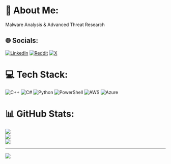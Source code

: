 # 💫 About Me:
Malware Analysis & Advanced Threat Research


## 🌐 Socials:
[![LinkedIn](https://img.shields.io/badge/LinkedIn-%230077B5.svg?logo=linkedin&logoColor=white)](https://linkedin.com/in/https://www.linkedin.com/in/ian-howard-76177b194/) [![Reddit](https://img.shields.io/badge/Reddit-%23FF4500.svg?logo=Reddit&logoColor=white)](https://reddit.com/user/BLKBRN_) [![X](https://img.shields.io/badge/X-black.svg?logo=X&logoColor=white)](https://x.com/https://twitter.com/BLKBRN_) 

# 💻 Tech Stack:
![C++](https://img.shields.io/badge/c++-%2300599C.svg?style=for-the-badge&logo=c%2B%2B&logoColor=white) ![C#](https://img.shields.io/badge/c%23-%23239120.svg?style=for-the-badge&logo=csharp&logoColor=white) ![Python](https://img.shields.io/badge/python-3670A0?style=for-the-badge&logo=python&logoColor=ffdd54) ![PowerShell](https://img.shields.io/badge/PowerShell-%235391FE.svg?style=for-the-badge&logo=powershell&logoColor=white) ![AWS](https://img.shields.io/badge/AWS-%23FF9900.svg?style=for-the-badge&logo=amazon-aws&logoColor=white) ![Azure](https://img.shields.io/badge/azure-%230072C6.svg?style=for-the-badge&logo=microsoftazure&logoColor=white)
# 📊 GitHub Stats:
![](https://github-readme-stats.vercel.app/api?username=BLVCKBURN&theme=dark&hide_border=false&include_all_commits=false&count_private=false)<br/>
![](https://github-readme-streak-stats.herokuapp.com/?user=BLVCKBURN&theme=dark&hide_border=false)<br/>
![](https://github-readme-stats.vercel.app/api/top-langs/?username=BLVCKBURN&theme=dark&hide_border=false&include_all_commits=false&count_private=false&layout=compact)

---
[![](https://visitcount.itsvg.in/api?id=BLVCKBURN&icon=0&color=12)](https://visitcount.itsvg.in)

<!-- Proudly created with GPRM ( https://gprm.itsvg.in ) -->
